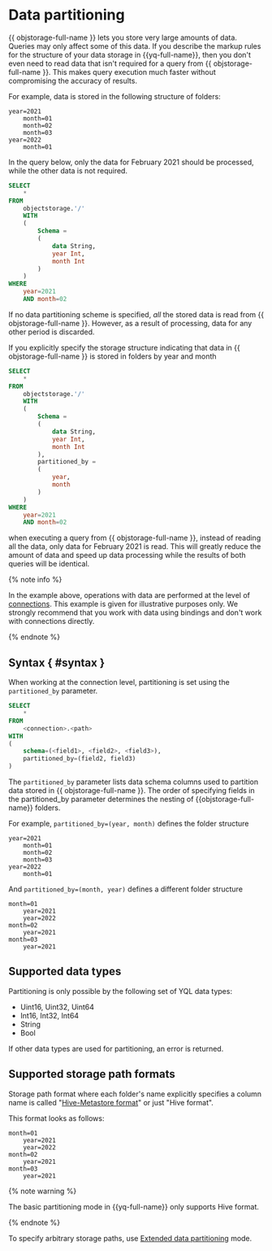 # Data partitioning

{{ objstorage-full-name }} lets you store very large amounts of data. Queries may only affect some of this data. If you describe the markup rules for the structure of your data storage in {{yq-full-name}}, then you don't even need to read data that isn't required for a query from {{ objstorage-full-name }}. This makes query execution much faster without compromising the accuracy of results.

For example, data is stored in the following structure of folders:

```
year=2021
    month=01
    month=02
    month=03
year=2022
    month=01
```

In the query below, only the data for February 2021 should be processed, while the other data is not required.

```sql
SELECT
    *
FROM
    objectstorage.'/'
    WITH
    (
        Schema =
        (
            data String,
            year Int,
            month Int
        )
    )
WHERE
    year=2021
    AND month=02
```

If no data partitioning scheme is specified, _all_ the stored data is read from {{ objstorage-full-name }}. However, as a result of processing, data for any other period is discarded.

If you explicitly specify the storage structure indicating that data in {{ objstorage-full-name }} is stored in folders by year and month
```sql
SELECT
    *
FROM
    objectstorage.'/'
    WITH
    (
        Schema =
        (
            data String,
            year Int,
            month Int
        ),
        partitioned_by =
        (
            year,
            month
        )
    )
WHERE
    year=2021
    AND month=02
```

when executing a query from {{ objstorage-full-name }}, instead of reading all the data, only data for February 2021 is read. This will greatly reduce the amount of data and speed up data processing while the results of both queries will be identical.

{% note info %}

In the example above, operations with data are performed at the level of [connections](glossary.md#connection). This example is given for illustrative purposes only. We strongly recommend that you work with data using bindings and don't work with connections directly.

{% endnote %}

## Syntax { #syntax }

When working at the connection level, partitioning is set using the `partitioned_by` parameter.

```sql
SELECT
    *
FROM
    <connection>.<path>
WITH
(
    schema=(<field1>, <field2>, <field3>),
    partitioned_by=(field2, field3)
)
```


The `partitioned_by` parameter lists data schema columns used to partition data stored in {{ objstorage-full-name }}. The order of specifying fields in the partitioned_by parameter determines the nesting of {{objstorage-full-name}} folders.

For example, `partitioned_by=(year, month)` defines the folder structure

```
year=2021
    month=01
    month=02
    month=03
year=2022
    month=01
```

And `partitioned_by=(month, year)` defines a different folder structure

```
month=01
    year=2021
    year=2022    
month=02
    year=2021
month=03
    year=2021
```

## Supported data types

Partitioning is only possible by the following set of YQL data types:
- Uint16, Uint32, Uint64
- Int16, Int32, Int64
- String
- Bool

If other data types are used for partitioning, an error is returned.

## Supported storage path formats

Storage path format where each folder's name explicitly specifies a column name is called "[Hive-Metastore format](https://en.wikipedia.org/wiki/Apache_Hive)" or just "Hive format".

This format looks as follows:
```
month=01
    year=2021
    year=2022    
month=02
    year=2021
month=03
    year=2021
```

{% note warning %}

The basic partitioning mode in {{yq-full-name}} only supports Hive format.

{% endnote %}

To specify arbitrary storage paths, use [Extended data partitioning](partition-projection.md) mode.
